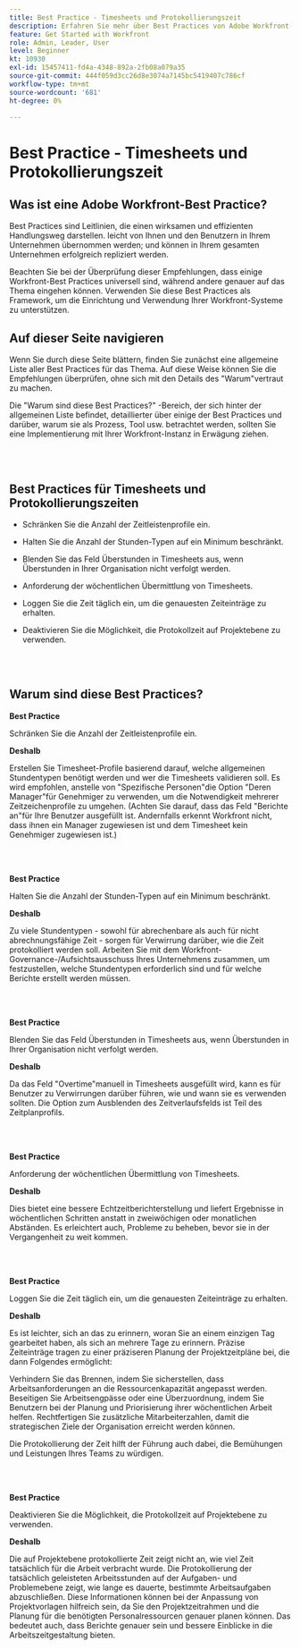 ```yaml
---
title: Best Practice - Timesheets und Protokollierungszeit
description: Erfahren Sie mehr über Best Practices von Adobe Workfront-Experten zur Einrichtung, Verwaltung und Verwendung von Workfront-Timesheet-Profilen, Stundentypen, Timesheet-Voreinstellungen und Timesheets. (Sollte zwischen 60 und 160 Zeichen lang sein, jedoch 184 Zeichen lang sein)
feature: Get Started with Workfront
role: Admin, Leader, User
level: Beginner
kt: 10930
exl-id: 15457411-fd4a-4348-892a-2fb08a079a35
source-git-commit: 444f059d3cc26d8e3074a7145bc5419407c786cf
workflow-type: tm+mt
source-wordcount: '681'
ht-degree: 0%

---
```


# Best Practice - Timesheets und Protokollierungszeit

## Was ist eine Adobe Workfront-Best Practice?

Best Practices sind Leitlinien, die einen wirksamen und effizienten Handlungsweg darstellen. leicht von Ihnen und den Benutzern in Ihrem Unternehmen übernommen werden; und können in Ihrem gesamten Unternehmen erfolgreich repliziert werden.

Beachten Sie bei der Überprüfung dieser Empfehlungen, dass einige Workfront-Best Practices universell sind, während andere genauer auf das Thema eingehen können. Verwenden Sie diese Best Practices als Framework, um die Einrichtung und Verwendung Ihrer Workfront-Systeme zu unterstützen.

## Auf dieser Seite navigieren

Wenn Sie durch diese Seite blättern, finden Sie zunächst eine allgemeine Liste aller Best Practices für das Thema. Auf diese Weise können Sie die Empfehlungen überprüfen, ohne sich mit den Details des &quot;Warum&quot;vertraut zu machen.

Die &quot;Warum sind diese Best Practices?&quot; -Bereich, der sich hinter der allgemeinen Liste befindet, detaillierter über einige der Best Practices und darüber, warum sie als Prozess, Tool usw. betrachtet werden, sollten Sie eine Implementierung mit Ihrer Workfront-Instanz in Erwägung ziehen.

</br>
</br>


## Best Practices für Timesheets und Protokollierungszeiten

* Schränken Sie die Anzahl der Zeitleistenprofile ein.

* Halten Sie die Anzahl der Stunden-Typen auf ein Minimum beschränkt.

* Blenden Sie das Feld Überstunden in Timesheets aus, wenn Überstunden in Ihrer Organisation nicht verfolgt werden.

* Anforderung der wöchentlichen Übermittlung von Timesheets.

* Loggen Sie die Zeit täglich ein, um die genauesten Zeiteinträge zu erhalten.

* Deaktivieren Sie die Möglichkeit, die Protokollzeit auf Projektebene zu verwenden.

</br>
</br>



## Warum sind diese Best Practices?

**Best Practice**

Schränken Sie die Anzahl der Zeitleistenprofile ein.



**Deshalb**

Erstellen Sie Timesheet-Profile basierend darauf, welche allgemeinen Stundentypen benötigt werden und wer die Timesheets validieren soll. Es wird empfohlen, anstelle von &quot;Spezifische Personen&quot;die Option &quot;Deren Manager&quot;für Genehmiger zu verwenden, um die Notwendigkeit mehrerer Zeitzeichenprofile zu umgehen. (Achten Sie darauf, dass das Feld &quot;Berichte an&quot;für Ihre Benutzer ausgefüllt ist. Andernfalls erkennt Workfront nicht, dass ihnen ein Manager zugewiesen ist und dem Timesheet kein Genehmiger zugewiesen ist.)

</br>
</br>

**Best Practice**

Halten Sie die Anzahl der Stunden-Typen auf ein Minimum beschränkt.



**Deshalb**

Zu viele Stundentypen - sowohl für abrechenbare als auch für nicht abrechnungsfähige Zeit - sorgen für Verwirrung darüber, wie die Zeit protokolliert werden soll. Arbeiten Sie mit dem Workfront-Governance-/Aufsichtsausschuss Ihres Unternehmens zusammen, um festzustellen, welche Stundentypen erforderlich sind und für welche Berichte erstellt werden müssen.

</br>
</br>

**Best Practice**

Blenden Sie das Feld Überstunden in Timesheets aus, wenn Überstunden in Ihrer Organisation nicht verfolgt werden.



**Deshalb**

Da das Feld &quot;Overtime&quot;manuell in Timesheets ausgefüllt wird, kann es für Benutzer zu Verwirrungen darüber führen, wie und wann sie es verwenden sollten. Die Option zum Ausblenden des Zeitverlaufsfelds ist Teil des Zeitplanprofils.

</br>
</br>

**Best Practice**

Anforderung der wöchentlichen Übermittlung von Timesheets.



**Deshalb**

Dies bietet eine bessere Echtzeitberichterstellung und liefert Ergebnisse in wöchentlichen Schritten anstatt in zweiwöchigen oder monatlichen Abständen. Es erleichtert auch, Probleme zu beheben, bevor sie in der Vergangenheit zu weit kommen.

</br>
</br>

**Best Practice**

Loggen Sie die Zeit täglich ein, um die genauesten Zeiteinträge zu erhalten.



**Deshalb**

Es ist leichter, sich an das zu erinnern, woran Sie an einem einzigen Tag gearbeitet haben, als sich an mehrere Tage zu erinnern. Präzise Zeiteinträge tragen zu einer präziseren Planung der Projektzeitpläne bei, die dann Folgendes ermöglicht:

Verhindern Sie das Brennen, indem Sie sicherstellen, dass Arbeitsanforderungen an die Ressourcenkapazität angepasst werden.
Beseitigen Sie Arbeitsengpässe oder eine Überzuordnung, indem Sie Benutzern bei der Planung und Priorisierung ihrer wöchentlichen Arbeit helfen.
Rechtfertigen Sie zusätzliche Mitarbeiterzahlen, damit die strategischen Ziele der Organisation erreicht werden können.


Die Protokollierung der Zeit hilft der Führung auch dabei, die Bemühungen und Leistungen Ihres Teams zu würdigen.

</br>
</br>

**Best Practice**

Deaktivieren Sie die Möglichkeit, die Protokollzeit auf Projektebene zu verwenden.



**Deshalb**

Die auf Projektebene protokollierte Zeit zeigt nicht an, wie viel Zeit tatsächlich für die Arbeit verbracht wurde. Die Protokollierung der tatsächlich geleisteten Arbeitsstunden auf der Aufgaben- und Problemebene zeigt, wie lange es dauerte, bestimmte Arbeitsaufgaben abzuschließen. Diese Informationen können bei der Anpassung von Projektvorlagen hilfreich sein, da Sie den Projektzeitrahmen und die Planung für die benötigten Personalressourcen genauer planen können. Das bedeutet auch, dass Berichte genauer sein und bessere Einblicke in die Arbeitszeitgestaltung bieten.
